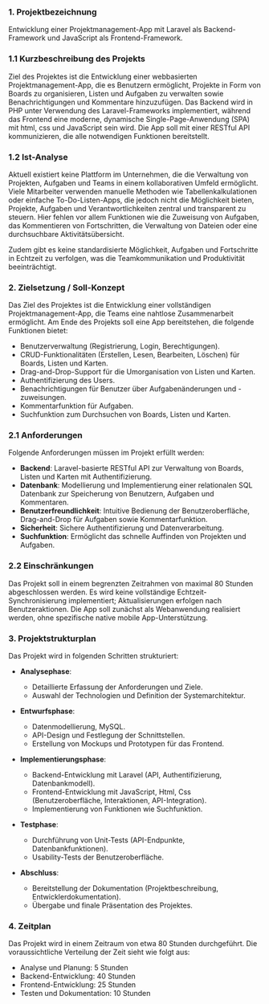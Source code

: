 ### 1. Projektbezeichnung

Entwicklung einer Projektmanagement-App mit Laravel als Backend-Framework und JavaScript als Frontend-Framework.

### 1.1 Kurzbeschreibung des Projekts

Ziel des Projektes ist die Entwicklung einer webbasierten Projektmanagement-App, die es Benutzern ermöglicht, Projekte in Form von Boards zu organisieren, Listen und Aufgaben zu verwalten sowie Benachrichtigungen und Kommentare hinzuzufügen. Das Backend wird in PHP unter Verwendung des Laravel-Frameworks implementiert, während das Frontend eine moderne, dynamische Single-Page-Anwendung (SPA) mit html, css und JavaScript sein wird. Die App soll mit einer RESTful API kommunizieren, die alle notwendigen Funktionen bereitstellt.

### 1.2 Ist-Analyse

Aktuell existiert keine Plattform im Unternehmen, die die Verwaltung von Projekten, Aufgaben und Teams in einem kollaborativen Umfeld ermöglicht. Viele Mitarbeiter verwenden manuelle Methoden wie Tabellenkalkulationen oder einfache To-Do-Listen-Apps, die jedoch nicht die Möglichkeit bieten, Projekte, Aufgaben und Verantwortlichkeiten zentral und transparent zu steuern. Hier fehlen vor allem Funktionen wie die Zuweisung von Aufgaben, das Kommentieren von Fortschritten, die Verwaltung von Dateien oder eine durchsuchbare Aktivitätsübersicht.

Zudem gibt es keine standardisierte Möglichkeit, Aufgaben und Fortschritte in Echtzeit zu verfolgen, was die Teamkommunikation und Produktivität beeinträchtigt.

### 2. Zielsetzung / Soll-Konzept

Das Ziel des Projektes ist die Entwicklung einer vollständigen Projektmanagement-App, die Teams eine nahtlose Zusammenarbeit ermöglicht. Am Ende des Projekts soll eine App bereitstehen, die folgende Funktionen bietet:

- Benutzerverwaltung (Registrierung, Login, Berechtigungen).
- CRUD-Funktionalitäten (Erstellen, Lesen, Bearbeiten, Löschen) für Boards, Listen und Karten.
- Drag-and-Drop-Support für die Umorganisation von Listen und Karten.
- Authentifizierung des Users.
- Benachrichtigungen für Benutzer über Aufgabenänderungen und -zuweisungen.
- Kommentarfunktion für Aufgaben.
- Suchfunktion zum Durchsuchen von Boards, Listen und Karten.


### 2.1 Anforderungen

Folgende Anforderungen müssen im Projekt erfüllt werden:

- **Backend**: Laravel-basierte RESTful API zur Verwaltung von Boards, Listen und Karten mit Authentifizierung.
- **Datenbank**: Modellierung und Implementierung einer relationalen SQL Datenbank zur Speicherung von Benutzern, Aufgaben und Kommentaren.
- **Benutzerfreundlichkeit**: Intuitive Bedienung der Benutzeroberfläche, Drag-and-Drop für Aufgaben sowie Kommentarfunktion.
- **Sicherheit**: Sichere Authentifizierung und Datenverarbeitung.
- **Suchfunktion**: Ermöglicht das schnelle Auffinden von Projekten und Aufgaben.

### 2.2 Einschränkungen

Das Projekt soll in einem begrenzten Zeitrahmen von maximal 80 Stunden abgeschlossen werden. Es wird keine vollständige Echtzeit-Synchronisierung implementiert; Aktualisierungen erfolgen nach Benutzeraktionen. Die App soll zunächst als Webanwendung realisiert werden, ohne spezifische native mobile App-Unterstützung.

### 3. Projektstrukturplan

Das Projekt wird in folgenden Schritten strukturiert:

- **Analysephase**:
  
  - Detaillierte Erfassung der Anforderungen und Ziele.
  - Auswahl der Technologien und Definition der Systemarchitektur.

- **Entwurfsphase**:
  
  - Datenmodellierung, MySQL.
  - API-Design und Festlegung der Schnittstellen.
  - Erstellung von Mockups und Prototypen für das Frontend.

- **Implementierungsphase**:
  
  - Backend-Entwicklung mit Laravel (API, Authentifizierung, Datenbankmodell).
  - Frontend-Entwicklung mit JavaScript, Html, Css (Benutzeroberfläche, Interaktionen, API-Integration).
  - Implementierung von Funktionen wie  Suchfunktion.

- **Testphase**:
  
  - Durchführung von Unit-Tests (API-Endpunkte, Datenbankfunktionen).
  - Usability-Tests der Benutzeroberfläche.

- **Abschluss**:
  
  - Bereitstellung der Dokumentation (Projektbeschreibung, Entwicklerdokumentation).
  - Übergabe und finale Präsentation des Projektes.


### 4. Zeitplan

Das Projekt wird in einem Zeitraum von etwa 80 Stunden durchgeführt. Die voraussichtliche Verteilung der Zeit sieht wie folgt aus:

- Analyse und Planung: 5 Stunden
- Backend-Entwicklung: 40 Stunden
- Frontend-Entwicklung: 25 Stunden
- Testen und Dokumentation: 10 Stunden

